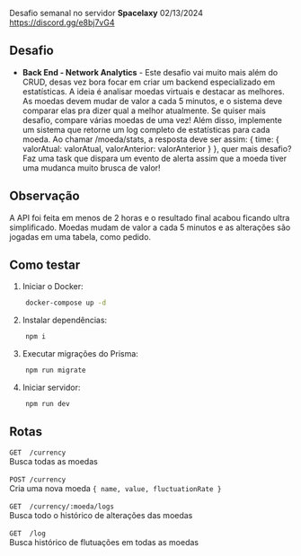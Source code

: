 Desafio semanal no servidor <b>Spacelaxy</b> 02/13/2024</br>
https://discord.gg/e8bj7vG4

## Desafio

- <b>Back End - Network Analytics</b> - Este desafio vai muito mais além do CRUD, desas vez bora focar em criar um backend especializado em estatísticas. A ideia é analisar moedas virtuais e destacar as melhores. As moedas devem mudar de valor a cada 5 minutos, e o sistema deve comparar elas pra dizer qual a melhor atualmente. Se quiser mais desafio, compare várias moedas de uma vez! Além disso, implemente um sistema que retorne um log completo de estatísticas para cada moeda. Ao chamar /moeda/stats, a resposta deve ser assim: { time: { valorAtual: valorAtual, valorAnterior: valorAnterior } }, quer mais desafio? Faz uma task que dispara um evento de alerta assim que a moeda tiver uma mudanca muito brusca de valor!

## Observação

A API foi feita em menos de 2 horas e o resultado final acabou ficando ultra simplificado. Moedas mudam de valor a cada 5 minutos e as alterações são jogadas em uma tabela, como pedido.

## Como testar

1. Iniciar o Docker:
```bash
    docker-compose up -d
```

2. Instalar dependências:
```bash
    npm i
```

3. Executar migrações do Prisma:
```bash
    npm run migrate
```

4. Iniciar servidor:
```bash
    npm run dev
```

## Rotas

`GET  /currency`</br>
Busca todas as moedas</br></br>
`POST /currency`</br>
Cria uma nova moeda `{ name, value, fluctuationRate }`</br></br>
`GET  /currency/:moeda/logs`</br>
Busca todo o histórico de alterações das moedas</br></br>
`GET  /log`</br>
Busca histórico de flutuações em todas as moedas</br></br>
